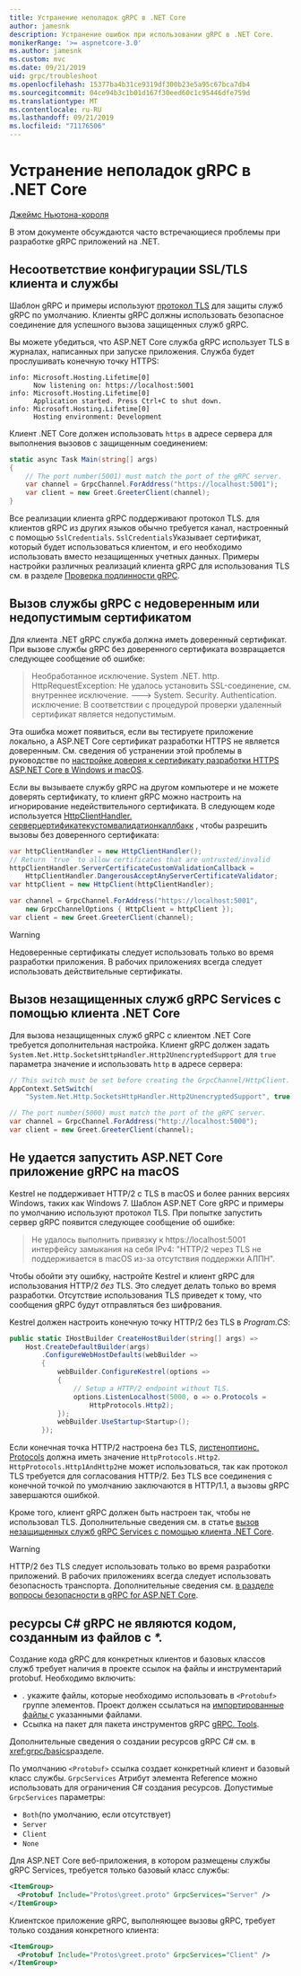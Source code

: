 ```yaml
---
title: Устранение неполадок gRPC в .NET Core
author: jamesnk
description: Устранение ошибок при использовании gRPC в .NET Core.
monikerRange: '>= aspnetcore-3.0'
ms.author: jamesnk
ms.custom: mvc
ms.date: 09/21/2019
uid: grpc/troubleshoot
ms.openlocfilehash: 15377ba4b31ce9319df300b23e5a95c67bca7db4
ms.sourcegitcommit: 04ce94b3c1b01d167f30eed60c1c95446dfe759d
ms.translationtype: MT
ms.contentlocale: ru-RU
ms.lasthandoff: 09/21/2019
ms.locfileid: "71176506"
---
```

# <a name="troubleshoot-grpc-on-net-core"></a>Устранение неполадок gRPC в .NET Core

[Джеймс Ньютона-короля](https://twitter.com/jamesnk)

В этом документе обсуждаются часто встречающиеся проблемы при разработке gRPC приложений на .NET.

## <a name="mismatch-between-client-and-service-ssltls-configuration"></a>Несоответствие конфигурации SSL/TLS клиента и службы

Шаблон gRPC и примеры используют [протокол TLS](https://tools.ietf.org/html/rfc5246) для защиты служб gRPC по умолчанию. Клиенты gRPC должны использовать безопасное соединение для успешного вызова защищенных служб gRPC.

Вы можете убедиться, что ASP.NET Core служба gRPC использует TLS в журналах, написанных при запуске приложения. Служба будет прослушивать конечную точку HTTPS:

```
info: Microsoft.Hosting.Lifetime[0]
      Now listening on: https://localhost:5001
info: Microsoft.Hosting.Lifetime[0]
      Application started. Press Ctrl+C to shut down.
info: Microsoft.Hosting.Lifetime[0]
      Hosting environment: Development
```

Клиент .NET Core должен использовать `https` в адресе сервера для выполнения вызовов с защищенным соединением:

```csharp
static async Task Main(string[] args)
{
    // The port number(5001) must match the port of the gRPC server.
    var channel = GrpcChannel.ForAddress("https://localhost:5001");
    var client = new Greet.GreeterClient(channel);
}
```

Все реализации клиента gRPC поддерживают протокол TLS. для клиентов gRPC из других языков обычно требуется канал, настроенный с помощью `SslCredentials`. `SslCredentials`Указывает сертификат, который будет использоваться клиентом, и его необходимо использовать вместо незащищенных учетных данных. Примеры настройки различных реализаций клиента gRPC для использования TLS см. в разделе [Проверка подлинности gRPC](https://www.grpc.io/docs/guides/auth/).

## <a name="call-a-grpc-service-with-an-untrustedinvalid-certificate"></a>Вызов службы gRPC с недоверенным или недопустимым сертификатом

Для клиента .NET gRPC служба должна иметь доверенный сертификат. При вызове службы gRPC без доверенного сертификата возвращается следующее сообщение об ошибке:

> Необработанное исключение. System .NET. http. HttpRequestException: Не удалось установить SSL-соединение, см. внутреннее исключение.
> ---> System. Security. Authentication. исключение: В соответствии с процедурой проверки удаленный сертификат является недопустимым.

Эта ошибка может появиться, если вы тестируете приложение локально, а ASP.NET Core сертификат разработки HTTPS не является доверенным. См. сведения об устранении этой проблемы в руководстве по [настройке доверия к сертификату разработки HTTPS ASP.NET Core в Windows и macOS](xref:security/enforcing-ssl#trust-the-aspnet-core-https-development-certificate-on-windows-and-macos).

Если вы вызываете службу gRPC на другом компьютере и не можете доверять сертификату, то клиент gRPC можно настроить на игнорирование недействительного сертификата. В следующем коде используется [HttpClientHandler. серверцертификатекустомвалидатионкаллбакк](/dotnet/api/system.net.http.httpclienthandler.servercertificatecustomvalidationcallback) , чтобы разрешить вызовы без доверенного сертификата:

```csharp
var httpClientHandler = new HttpClientHandler();
// Return `true` to allow certificates that are untrusted/invalid
httpClientHandler.ServerCertificateCustomValidationCallback = 
    HttpClientHandler.DangerousAcceptAnyServerCertificateValidator;
var httpClient = new HttpClient(httpClientHandler);

var channel = GrpcChannel.ForAddress("https://localhost:5001",
    new GrpcChannelOptions { HttpClient = httpClient });
var client = new Greet.GreeterClient(channel);
```

> [!WARNING]
> Недоверенные сертификаты следует использовать только во время разработки приложения. В рабочих приложениях всегда следует использовать действительные сертификаты.

## <a name="call-insecure-grpc-services-with-net-core-client"></a>Вызов незащищенных служб gRPC Services с помощью клиента .NET Core

Для вызова незащищенных служб gRPC с клиентом .NET Core требуется дополнительная настройка. Клиент gRPC должен задать `System.Net.Http.SocketsHttpHandler.Http2UnencryptedSupport` для `true` параметра значение и использовать `http` в адресе сервера:

```csharp
// This switch must be set before creating the GrpcChannel/HttpClient.
AppContext.SetSwitch(
    "System.Net.Http.SocketsHttpHandler.Http2UnencryptedSupport", true);

// The port number(5000) must match the port of the gRPC server.
var channel = GrpcChannel.ForAddress("http://localhost:5000");
var client = new Greet.GreeterClient(channel);
```

## <a name="unable-to-start-aspnet-core-grpc-app-on-macos"></a>Не удается запустить ASP.NET Core приложение gRPC на macOS

Kestrel не поддерживает HTTP/2 с TLS в macOS и более ранних версиях Windows, таких как Windows 7. Шаблон ASP.NET Core gRPC и примеры по умолчанию используют протокол TLS. При попытке запустить сервер gRPC появится следующее сообщение об ошибке:

> Не удалось выполнить привязку к https://localhost:5001 интерфейсу замыкания на себя IPv4: "HTTP/2 через TLS не поддерживается в macOS из-за отсутствия поддержки АЛПН".

Чтобы обойти эту ошибку, настройте Kestrel и клиент gRPC для использования HTTP/2 *без* TLS. Это следует делать только во время разработки. Отсутствие использования TLS приведет к тому, что сообщения gRPC будут отправляться без шифрования.

Kestrel должен настроить конечную точку HTTP/2 без TLS в *Program.CS*:

```csharp
public static IHostBuilder CreateHostBuilder(string[] args) =>
    Host.CreateDefaultBuilder(args)
        .ConfigureWebHostDefaults(webBuilder =>
        {
            webBuilder.ConfigureKestrel(options =>
            {
                // Setup a HTTP/2 endpoint without TLS.
                options.ListenLocalhost(5000, o => o.Protocols = 
                    HttpProtocols.Http2);
            });
            webBuilder.UseStartup<Startup>();
        });
```

Если конечная точка HTTP/2 настроена без TLS, [листеноптионс. Protocols](xref:fundamentals/servers/kestrel#listenoptionsprotocols) должна иметь значение `HttpProtocols.Http2`. `HttpProtocols.Http1AndHttp2`не может использоваться, так как протокол TLS требуется для согласования HTTP/2. Без TLS все соединения с конечной точкой по умолчанию заключаются в HTTP/1.1, а вызовы gRPC завершаются ошибкой.

Кроме того, клиент gRPC должен быть настроен так, чтобы не использовал TLS. Дополнительные сведения см. в статье [вызов незащищенных служб gRPC Services с помощью клиента .NET Core](#call-insecure-grpc-services-with-net-core-client).

> [!WARNING]
> HTTP/2 без TLS следует использовать только во время разработки приложений. В рабочих приложениях всегда следует использовать безопасность транспорта. Дополнительные сведения см. [в разделе вопросы безопасности в gRPC for ASP.NET Core](xref:grpc/security#transport-security).

## <a name="grpc-c-assets-are-not-code-generated-from-proto-files"></a>ресурсы C# gRPC не являются кодом, созданным из файлов с  *\*.*

Создание кода gRPC для конкретных клиентов и базовых классов служб требует наличия в проекте ссылок на файлы и инструментарий protobuf. Необходимо включить:

* *.* укажите файлы, которые необходимо использовать в `<Protobuf>` группе элементов. Проект должен ссылаться на [импортированные файлы ](https://developers.google.com/protocol-buffers/docs/proto3#importing-definitions) с указанными файлами.
* Ссылка на пакет для пакета инструментов gRPC [gRPC. Tools](https://www.nuget.org/packages/Grpc.Tools/).

Дополнительные сведения о создании ресурсов gRPC C# см. в <xref:grpc/basics>разделе.

По умолчанию `<Protobuf>` ссылка создает конкретный клиент и базовый класс службы. `GrpcServices` Атрибут элемента Reference можно использовать для ограничения C# создания ресурсов. Допустимые `GrpcServices` параметры:

* `Both`(по умолчанию, если отсутствует)
* `Server`
* `Client`
* `None`

Для ASP.NET Core веб-приложения, в котором размещены службы gRPC Services, требуется только базовый класс службы:

```xml
<ItemGroup>
  <Protobuf Include="Protos\greet.proto" GrpcServices="Server" />
</ItemGroup>
```

Клиентское приложение gRPC, выполняющее вызовы gRPC, требует только создания конкретного клиента:

```xml
<ItemGroup>
  <Protobuf Include="Protos\greet.proto" GrpcServices="Client" />
</ItemGroup>
```
